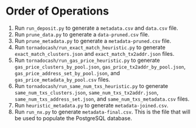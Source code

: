 # Order of Operations

1. Run `run_deposit.py` to generate a `metadata.csv` and `data.csv` file. 
2. Run `prune_data.py` to generate a `data-pruned.csv` file.
3. Run `prune_metadata.py` to generate a `metadata-pruned.csv` file.
4. Run `tornadocash/run_exact_match_heuristic.py` to generate `exact_match_clusters.json` and `exact_match_tx2addr.json` files.
5. Run `tornadocash/run_gas_price_heuristic.py` to generate `gas_price_clusters_by_pool.json`, `gas_price_tx2addr_by_pool.json`, `gas_price_address_set_by_pool.json`, and `gas_price_metadata_by_pool.csv` files.
6. Run `tornadocash/run_same_num_txs_heuristic.py` to generate `same_num_txs_clusters.json`, `same_num_txs_tx2addr.json`, `same_num_txs_address_set.json`, and `same_num_txs_metadata.csv` files.
7. Run `heuristic_metadata.py` to generate `metadata-joined.csv`.
8. Run `run_nx.py` to generate `metadata-final.csv`. This is the file that will be used to populate the PostgreSQL database.